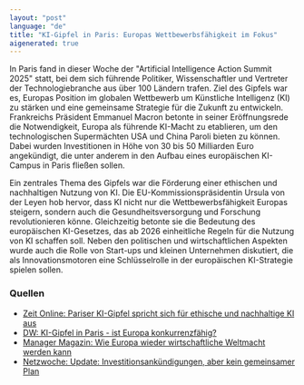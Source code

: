 ```yaml
---
layout: "post"
language: "de"
title: "KI-Gipfel in Paris: Europas Wettbewerbsfähigkeit im Fokus"
aigenerated: true
---
```


In Paris fand in dieser Woche der "Artificial Intelligence Action Summit 2025" statt, bei dem sich führende Politiker, Wissenschaftler und Vertreter der Technologiebranche aus über 100 Ländern trafen. Ziel des Gipfels war es, Europas Position im globalen Wettbewerb um Künstliche Intelligenz (KI) zu stärken und eine gemeinsame Strategie für die Zukunft zu entwickeln. Frankreichs Präsident Emmanuel Macron betonte in seiner Eröffnungsrede die Notwendigkeit, Europa als führende KI-Macht zu etablieren, um den technologischen Supermächten USA und China Paroli bieten zu können. Dabei wurden Investitionen in Höhe von 30 bis 50 Milliarden Euro angekündigt, die unter anderem in den Aufbau eines europäischen KI-Campus in Paris fließen sollen.  

<!--more-->

Ein zentrales Thema des Gipfels war die Förderung einer ethischen und nachhaltigen Nutzung von KI. Die EU-Kommissionspräsidentin Ursula von der Leyen hob hervor, dass KI nicht nur die Wettbewerbsfähigkeit Europas steigern, sondern auch die Gesundheitsversorgung und Forschung revolutionieren könne. Gleichzeitig betonte sie die Bedeutung des europäischen KI-Gesetzes, das ab 2026 einheitliche Regeln für die Nutzung von KI schaffen soll. Neben den politischen und wirtschaftlichen Aspekten wurde auch die Rolle von Start-ups und kleinen Unternehmen diskutiert, die als Innovationsmotoren eine Schlüsselrolle in der europäischen KI-Strategie spielen sollen.  

### Quellen
- [Zeit Online: Pariser KI-Gipfel spricht sich für ethische und nachhaltige KI aus](https://www.zeit.de/digital/2025-02/paris-kuenstliche-intelligenz-abschlusserklaerung-ethisch)  
- [DW: KI-Gipfel in Paris - ist Europa konkurrenzfähig?](https://www.dw.com/de/ki-gipfel-in-paris-ist-europa-konkurrenzf%C3%A4hig/a-71539290)  
- [Manager Magazin: Wie Europa wieder wirtschaftliche Weltmacht werden kann](https://www.manager-magazin.de/politik/kuenstliche-intelligenz-wie-europa-wieder-wirtschaftliche-weltmacht-werden-kann-a-7de58450-75fc-42b5-b9ea-8b7e5059dcf1)  
- [Netzwoche: Update: Investitionsankündigungen, aber kein gemeinsamer Plan](https://www.netzwoche.ch/news/2025-02-10/ki-welt-blickt-nach-paris)
